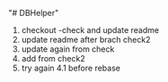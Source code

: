 "# DBHelper"

1. checkout -check and update readme
2. update readme after brach check2
3. update again from check
2. add from check2
4. try again
4.1 before rebase